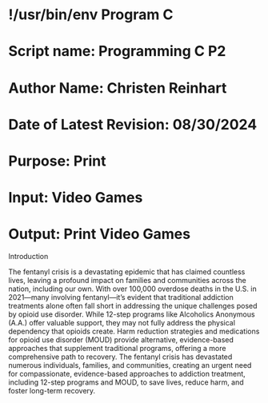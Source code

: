 # !/usr/bin/env Program C
# Script name: Programming C P2
# Author Name: Christen Reinhart
# Date of Latest Revision: 08/30/2024
# Purpose: Print
# Input: Video Games
# Output: Print Video Games

Introduction

The fentanyl crisis is a devastating epidemic that has claimed countless lives, leaving a profound impact on families and communities across the nation, including our own. With over 100,000 overdose deaths in the U.S. in 2021—many involving fentanyl—it’s evident that traditional addiction treatments alone often fall short in addressing the unique challenges posed by opioid use disorder. While 12-step programs like Alcoholics Anonymous (A.A.) offer valuable support, they may not fully address the physical dependency that opioids create. Harm reduction strategies and medications for opioid use disorder (MOUD) provide alternative, evidence-based approaches that supplement traditional programs, offering a more comprehensive path to recovery. The fentanyl crisis has devastated numerous individuals, families, and communities, creating an urgent need for compassionate, evidence-based approaches to addiction treatment, including 12-step programs and MOUD, to save lives, reduce harm, and foster long-term recovery.




